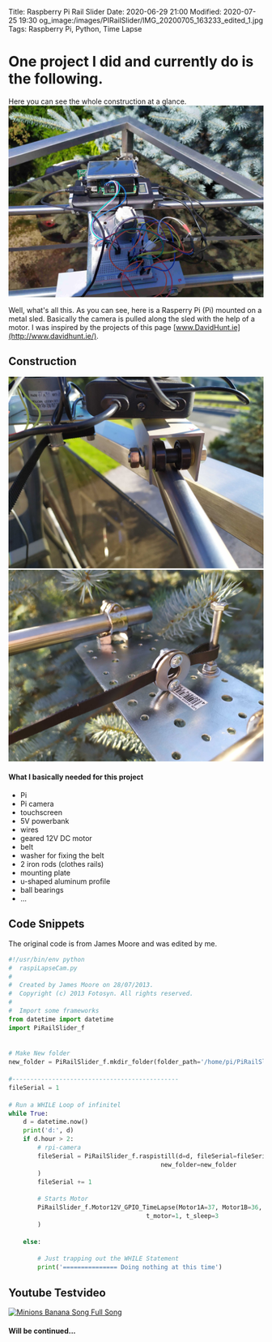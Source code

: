 Title: Raspberry Pi Rail Slider
Date: 2020-06-29 21:00
Modified: 2020-07-25 19:30
og_image:/images/PIRailSlider/IMG_20200705_163233_edited_1.jpg
Tags: Raspberry Pi, Python, Time Lapse

# One project I did and currently do is the following.
Here you can see the whole construction at a glance.
![Photo](/images/PIRailSlider/IMG_20200712_115919_compressed.jpg)

Well, what's all this. As you can see, here is a Rasperry Pi (Pi) mounted on a metal sled. 
Basically the camera is pulled along the sled with the help of a motor. I was inspired by the projects of this page [www.DavidHunt.ie](http://www.davidhunt.ie/).

## Construction
![Photo](/images/PIRailSlider/IMG_20200709_191035_resize.jpg)
![Photo](/images/PIRailSlider/IMG_20200709_191045_resize.jpg)

#### What I basically needed for this project
* Pi
* Pi camera
* touchscreen
* 5V powerbank
* wires
* geared 12V DC motor
* belt
* washer for fixing the belt
* 2 iron rods (clothes rails)
* mounting plate
* u-shaped aluminum profile
* ball bearings
* ...

## Code Snippets
The original code is from James Moore and was edited by me. 
```python
#!/usr/bin/env python
#  raspiLapseCam.py
#
#  Created by James Moore on 28/07/2013.
#  Copyright (c) 2013 Fotosyn. All rights reserved.
#
#  Import some frameworks
from datetime import datetime
import PiRailSlider_f


# Make New folder
new_folder = PiRailSlider_f.mkdir_folder(folder_path='/home/pi/PiRailSlider/LapsePiTouch/Lapse')

#----------------------------------------------
fileSerial = 1

# Run a WHILE Loop of infinitel
while True:
    d = datetime.now()
    print('d:', d)
    if d.hour > 2:
        # rpi-camera
        fileSerial = PiRailSlider_f.raspistill(d=d, fileSerial=fileSerial,
                                          new_folder=new_folder
        )
        fileSerial += 1

        # Starts Motor
        PiRailSlider_f.Motor12V_GPIO_TimeLapse(Motor1A=37, Motor1B=36, Motor1E=33,
                                      t_motor=1, t_sleep=3
        )

    else:

        # Just trapping out the WHILE Statement
        print('=============== Doing nothing at this time')
```
## Youtube Testvideo
[![Minions Banana Song Full Song](http://img.youtube.com/vi/-9EHdp1ynUU/0.jpg)](https://www.youtube.com/watch?v=-9EHdp1ynUU)



#### Will be continued...



